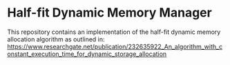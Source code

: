 # Half-fit Dynamic Memory Manager
This repository contains an implementation of the half-fit dynamic memory allocation algorithm as outlined in: 
https://www.researchgate.net/publication/232635922_An_algorithm_with_constant_execution_time_for_dynamic_storage_allocation
